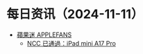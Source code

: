 ﻿# 每日资讯（2024-11-11）

- [蘋果迷 APPLEFANS](https://applefans.today/feed/)
  - [NCC 已通過：iPad mini A17 Pro](https://applefans.today/2024-11-ncc-ipad-mini-a17-pro/)
